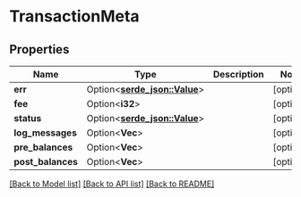 # TransactionMeta

## Properties

Name | Type | Description | Notes
------------ | ------------- | ------------- | -------------
**err** | Option<[**serde_json::Value**](.md)> |  | [optional]
**fee** | Option<**i32**> |  | [optional]
**status** | Option<[**serde_json::Value**](.md)> |  | [optional]
**log_messages** | Option<**Vec<String>**> |  | [optional]
**pre_balances** | Option<**Vec<i32>**> |  | [optional]
**post_balances** | Option<**Vec<i32>**> |  | [optional]

[[Back to Model list]](../solanabeach_api.wiki/Home.md#documentation-for-models) [[Back to API list]](../solanabeach_api.wiki/Home.md#documentation-for-api-endpoints) [[Back to README]](../solanabeach_api.wiki/Home.md)


